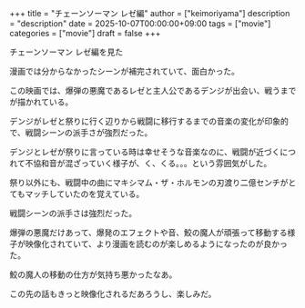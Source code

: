 +++
title = "チェーンソーマン レゼ編"
author = ["keimoriyama"]
description = "description"
date = 2025-10-07T00:00:00+09:00
tags = ["movie"]
categories = ["movie"]
draft = false
+++

チェーンソーマン レゼ編を見た

漫画では分からなかったシーンが補完されていて、面白かった。

この映画では、爆弾の悪魔であるレゼと主人公であるデンジが出会い、戦うまでが描かれている。

デンジがレゼと祭りに行く辺りから戦闘に移行するまでの音楽の変化が印象的で、戦闘シーンの派手さが強烈だった。

デンジとレゼが祭りに言っている時は幸せそうな音楽なのに、戦闘が近づくにつれて不協和音が混ざっていく様子が、く、くる。。。という雰囲気がした。

祭り以外にも、戦闘中の曲にマキシマム・ザ・ホルモンの刃渡り二億センチがとてもマッチしていたのを覚えている。

戦闘シーンの派手さは強烈だった。

爆弾の悪魔だけあって、爆発のエフェクトや音、鮫の魔人が頑張って移動する様子が映像化されていて、より漫画を読むのが楽しめるようになったのが良かった。

鮫の魔人の移動の仕方が気持ち悪かったなあ。

この先の話もきっと映像化されるだあろうし、楽しみだ。
